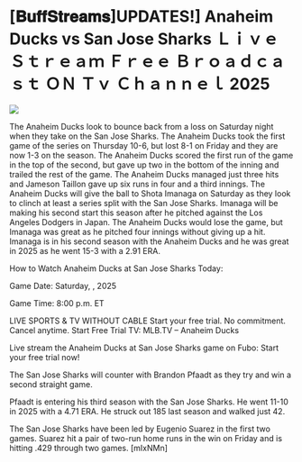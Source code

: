 # [𝐁𝐮𝐟𝐟𝐒𝐭𝐫𝐞𝐚𝐦𝐬]UPDATES!] Anaheim Ducks vs San Jose Sharks Ｌｉｖｅ Ｓｔｒｅａｍ Ｆｒｅｅ Ｂｒｏａｄｃａｓｔ ＯＮ Ｔｖ Ｃｈａｎｎｅｌ  2025  
  
  
[![](https://i.imgur.com/qSNzIqt.png)](https://movie.rssnews.media/UqmwDVHnb.php)  
  
The Anaheim Ducks look to bounce back from a loss on Saturday night when they take on the San Jose Sharks. The Anaheim Ducks took the first game of the series on Thursday 10-6, but lost 8-1 on Friday and they are now 1-3 on the season. The Anaheim Ducks scored the first run of the game in the top of the second, but gave up two in the bottom of the inning and trailed the rest of the game. The Anaheim Ducks managed just three hits and Jameson Taillon gave up six runs in four and a third innings. The Anaheim Ducks will give the ball to Shota Imanaga on Saturday as they look to clinch at least a series split with the San Jose Sharks. Imanaga will be making his second start this season after he pitched against the Los Angeles Dodgers in Japan. The Anaheim Ducks would lose the game, but Imanaga was great as he pitched four innings without giving up a hit. Imanaga is in his second season with the Anaheim Ducks and he was great in 2025 as he went 15-3 with a 2.91 ERA.

How to Watch Anaheim Ducks at San Jose Sharks Today:

Game Date: Saturday, , 2025

Game Time: 8:00 p.m. ET

LIVE SPORTS & TV WITHOUT CABLE
Start your free trial. No commitment. Cancel anytime.
Start Free Trial
TV: MLB.TV – Anaheim Ducks

Live stream the Anaheim Ducks at San Jose Sharks game on Fubo: Start your free trial now!

The San Jose Sharks will counter with Brandon Pfaadt as they try and win a second straight game.

Pfaadt is entering his third season with the San Jose Sharks. He went 11-10 in 2025 with a 4.71 ERA. He struck out 185 last season and walked just 42.

The San Jose Sharks have been led by Eugenio Suarez in the first two games. Suarez hit a pair of two-run home runs in the win on Friday and is hitting .429 through two games. [mIxNMn]